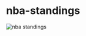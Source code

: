 # nba-standings

![nba standings](https://github.com/ralphbido89/nba-standings/assets/139684548/d893d1f1-45f4-4759-99ea-413d883f3d5c)
